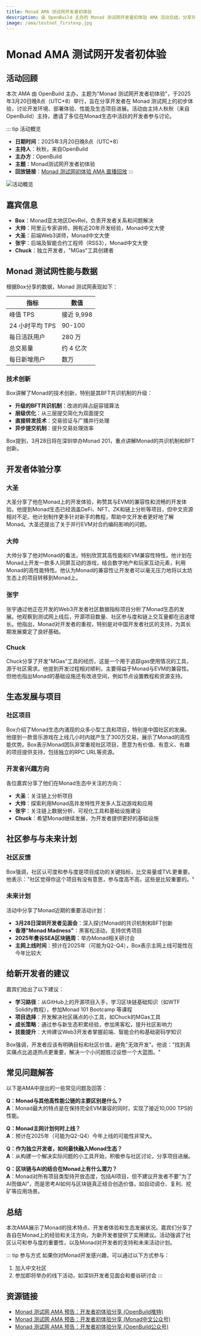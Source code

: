 ```yaml
---
title: Monad AMA 测试网开发者初体验
description: 由 OpenBuild 主办的 Monad 测试网开发者初体验 AMA 活动总结，分享开发者在 Monad 测试网上的初步体验、技术讨论与生态项目进展。
image: /ama/testnet_firstexp.jpg
---
```


# Monad AMA 测试网开发者初体验

## 活动回顾

本次 AMA 由 OpenBuild 主办，主题为"Monad 测试网开发者初体验"，于2025年3月20日晚8点（UTC+8）举行，旨在分享开发者在 Monad 测试网上的初步体验，讨论开发环境、部署体验、性能及生态项目进展。活动由主持人秋秋（来自OpenBuild）主持，邀请了多位在Monad生态中活跃的开发者参与讨论。

::: tip 活动概览
- **日期时间**：2025年3月20日晚8点（UTC+8）
- **主持人**：秋秋，来自OpenBuild
- **主办方**：OpenBuild
- **主题**：Monad测试网开发者初体验
- **回放链接**：[Monad 测试网初体验 AMA 直播回放](https://x.com/OpenBuildxyz/status/1902687847574094018)
:::

![活动概览](/ama/testnet_firstexp.jpg)

## 嘉宾信息
- **Box**：Monad亚太地区DevRel，负责开发者关系和问题解决
- **大帅**：阿里云专家讲师，拥有近20年开发经验，Monad中文大使
- **大圣**：前端Web3讲师，Monad中文大使
- **张宇**：后端及智能合约工程师（RSS3），Monad中文大使
- **Chuck**：独立开发者，"MGas"工具创建者

## Monad 测试网性能与数据

根据Box分享的数据，Monad 测试网表现如下：

| 指标 | 数值 |
| ---- | ---- |
| 峰值 TPS | 接近 9,998 |
| 24 小时平均 TPS | 90-100 |
| 每日活跃用户 | 280 万 |
| 总交易量 | 约 4 亿次 |
| 每日新增用户 | 数万 |

### 技术创新

Box讲解了Monad的技术创新，特别是其BFT共识机制的升级：

- **升级的BFT共识机制**：改进的拜占庭容错算法
- **层级优化**：从三层提交简化为双面提交
- **直接转发技术**：交易验证与广播并行处理
- **异步提交机制**：提升交易处理效率

Box提到，3月28日将在深圳举办Monad 201，重点讲解Monad的共识机制和BFT创新。

## 开发者体验分享

### 大圣

大圣分享了他在Monad上的开发体验，称赞其与EVM的兼容性和流畅的开发体验。他提到Monad生态已经涵盖DeFi、NFT、ZK和链上分析等项目，但中文资源相对不足。他计划制作更多针对新手的教程，帮助中文开发者更好地了解Monad。大圣还提出了关于并行EVM对合约编码影响的问题。

### 大帅

大帅分享了他对Monad的看法，特别欣赏其高性能和EVM兼容性特性。他计划在Monad上开发一款多人同屏互动的游戏，结合数字地产和玩家互动元素，利用Monad的高性能特性。他认为Monad的兼容性让开发者可以毫无压力地将以太坊生态上的项目转移到Monad上。

### 张宇

张宇通过他正在开发的Web3开发者社区数据指标项目分析了Monad生态的发展。他观察到测试网上线后，开源项目数量、社区参与度和链上交互量都在迅速增长。他指出，Monad对开发者的重视，特别是对中国开发者社区的支持，为其长期发展奠定了良好基础。

### Chuck 

Chuck分享了开发"MGas"工具的经历，这是一个用于追踪gas使用情况的工具，源于社区需求。他提到开发过程相对顺利，主要得益于Monad与EVM的兼容性。但他也指出Monad的基础设施还有改进空间，例如节点设置教程和资源支持。

## 生态发展与项目

### 社区项目

Box介绍了Monad生态内涌现的众多小型工具和项目，特别是中国社区的发展。他提到一款音乐游戏在上线几小时内就产生了300万交易，展示了Monad的高性能优势。Box表示Monad团队非常重视社区项目，愿意为有价值、有意义、有趣的项目提供支持，包括独立的RPC URL等资源。

### 开发者兴趣方向

各位嘉宾分享了他们在Monad生态中关注的方向：

- **大圣**：关注链上分析项目
- **大帅**：探索利用Monad高并发特性开发多人互动游戏和应用
- **张宇**：关注链上数据分析、可视化工具和基础设施建设
- **Chuck**：希望Monad继续发展，为开发者提供更好的基础设施

## 社区参与与未来计划

### 社区反馈

Box强调，社区认可度和参与度是项目成功的关键指标，比交易量或TVL更重要。他表示："社区觉得你这个项目有没有意思，参与度高不高，这些是比较重要的。"

### 未来计划

活动中分享了Monad近期的重要活动计划：

- **3月28日深圳开发者见面会**：深入探讨Monad的共识机制和BFT创新
- **香港"Monad Madness"**：黑客松活动，支持优秀项目
- **2025年曼谷SEA区块链周**：举办Monad相关研讨会
- **主网上线时间**：预计在2025年（可能为Q2-Q4），Box表示主网上线可能性在今年比较大

## 给新开发者的建议

嘉宾们给出了以下建议：

- **学习路径**：从GitHub上的开源项目入手，学习区块链基础知识（如WTF Solidity教程），参加Monad 101 Bootcamp 等课程
- **项目选择**：开发解决社区痛点的小工具，如Chuck的MGas工具
- **成长策略**：通过参与新生态积累经验，参加黑客松，提升社区影响力
- **技能提升**：大帅建议Web3开发者掌握前端、智能合约和基础密码学知识

Box强调，开发者应该有明确目标和社区价值，避免"无效开发"。他说："找到真实痛点比追逐热点更重要，解决一个小问题胜过设想一个大蓝图。"

## 常见问题解答

以下是AMA中提出的一些常见问题及回答：

**Q：Monad与其他高性能公链的主要区别是什么？**  
**A**：Monad最大的特点是在保持完全EVM兼容的同时，实现了接近10,000 TPS的性能。

**Q：Monad主网计划何时上线？**  
**A**：预计在2025年（可能为Q2-Q4）今年上线的可能性非常大。

**Q：作为独立开发者，如何最快融入Monad生态？**  
**A**：从构建一个解决实际问题的小工具开始，积极参与社区讨论，分享项目进展。

**Q：区块链与AI的结合在Monad上有什么潜力？**  
**A**：Monad对所有项目类型持开放态度，包括AI项目，但不建议开发者不要"为了AI而做AI"，而是思考AI如何与区块链真正结合创造价值，如自动调仓、复利、挖矿等应用场景。

## 总结

本次AMA展示了Monad的技术特点、开发者体验和生态发展状况。嘉宾们分享了各自在Monad上的经验和关注方向，为新开发者提供了实用建议。活动强调了社区认可和参与度的重要性，以及Monad对开发者的支持和未来活动计划。

::: tip 参与方式
如果你对Monad开发感兴趣，可以通过以下方式参与：
1. 加入中文社区
2. 参加即将举办的线下活动，如深圳开发者见面会和曼谷研讨会
:::

## 资源链接

- [Monad 测试网 AMA 预告：开发者初体验分享 (OpenBuild推特)](https://x.com/OpenBuildxyz/status/1902377506520674421?t=afo4AFjqyksTFriVzYSYeQ&s=19)
- [Monad 测试网 AMA 预告：开发者初体验分享 (Monad中文公众号)](https://mp.weixin.qq.com/s/i434nNxYYppJTUo8Zr_Wcg)
- [Monad 测试网 AMA 预告：开发者初体验分享 (OpenBuild公众号)](https://mp.weixin.qq.com/s/Pv_xcgzOkIRwmHXYlqvjgw)

